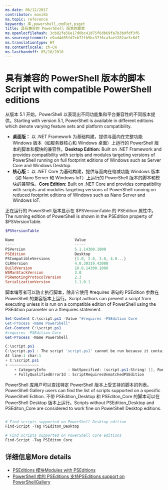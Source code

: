 ```yaml
---
ms.date: 06/12/2017
contributor: manikb
ms.topic: reference
keywords: 库,powershell,cmdlet,psget
title: 具有兼容的 PowerShell 版本的脚本
ms.openlocfilehash: 3cb82fe56e17d0bc41d75f6db69fa7b3b0fdf3f6
ms.sourcegitcommit: e9ad4d85fd7eb72fb5bc37f6ca3ae1282ae3c6d7
ms.translationtype: HT
ms.contentlocale: zh-CN
ms.lasthandoff: 05/10/2018
---
```

# <a name="script-with-compatible-powershell-editions"></a><span data-ttu-id="9f0a2-103">具有兼容的 PowerShell 版本的脚本</span><span class="sxs-lookup"><span data-stu-id="9f0a2-103">Script with compatible PowerShell editions</span></span>

<span data-ttu-id="9f0a2-104">从版本 5.1 开始，PowerShell 以表现出不同功能集和平台兼容性的不同版本提供。</span><span class="sxs-lookup"><span data-stu-id="9f0a2-104">Starting with version 5.1, PowerShell is available in different editions which denote varying feature sets and platform compatibility.</span></span>

- <span data-ttu-id="9f0a2-105">**桌面版：** 以 .NET Framework 为基础构建，提供与面向在完整功能 Windows 版本（如服务器核心和 Windows 桌面）上运行的 PowerShell 版本的脚本和模块的兼容性。</span><span class="sxs-lookup"><span data-stu-id="9f0a2-105">**Desktop Edition:** Built on .NET Framework and provides compatibility with scripts and modules targeting versions of PowerShell running on full footprint editions of Windows such as Server Core and Windows Desktop.</span></span>
- <span data-ttu-id="9f0a2-106">**核心版：** 以 .NET Core 为基础构建，提供与面向在缩减功能 Windows 版本（如 Nano Server 和 Windows IoT）上运行的 PowerShell 版本的脚本和模块的兼容性。</span><span class="sxs-lookup"><span data-stu-id="9f0a2-106">**Core Edition:** Built on .NET Core and provides compatibility with scripts and modules targeting versions of PowerShell running on reduced footprint editions of Windows such as Nano Server and Windows IoT.</span></span>

<span data-ttu-id="9f0a2-107">正在运行的 PowerShell 版本显示在 $PSVersionTable.的 PSEdition 属性中。</span><span class="sxs-lookup"><span data-stu-id="9f0a2-107">The running edition of PowerShell is shown in the PSEdition property of $PSVersionTable.</span></span>

```powershell
$PSVersionTable

Name                           Value
----                           -----
PSVersion                      5.1.14300.1000
PSEdition                      Desktop
PSCompatibleVersions           {1.0, 2.0, 3.0, 4.0...}
CLRVersion                     4.0.30319.42000
BuildVersion                   10.0.14300.1000
WSManStackVersion              3.0
PSRemotingProtocolVersion      2.3
SerializationVersion           1.1.0.1
```

<span data-ttu-id="9f0a2-108">脚本编写者可以防止执行脚本，除非它使用 #requires 语句的 PSEdition 参数在 PowerShell 的兼容版本上运行。</span><span class="sxs-lookup"><span data-stu-id="9f0a2-108">Script authors can prevent a script from executing unless it is run on a compatible edition of PowerShell using the PSEdition parameter on a #requires statement.</span></span>

```powershell
Set-Content C:\script.ps1 -Value "#requires -PSEdition Core
Get-Process -Name PowerShell"
Get-Content C:\script.ps1
#requires -PSEdition Core
Get-Process -Name PowerShell

C:\script.ps1
C:\script.ps1 : The script 'script.ps1' cannot be run because it contained a "#requires" statement for PowerShell Core edition. The edition of PowerShell that is required by the script does not match the currently running PowerShell Desktop edition.
At line:1 char:1
+ C:\script.ps1
+ ~~~~~~~~~~~~~
    + CategoryInfo          : NotSpecified: (script.ps1:String) [], RuntimeException
    + FullyQualifiedErrorId : ScriptRequiresUnmatchedPSEdition
```

<span data-ttu-id="9f0a2-109">PowerShell 库用户可以查找特定 PowerShell 版本上受支持的脚本的列表。</span><span class="sxs-lookup"><span data-stu-id="9f0a2-109">PowerShell Gallery users can find the list of scripts supported on a specific PowerShell Edition.</span></span>
<span data-ttu-id="9f0a2-110">不带 PSEdition_Desktop 和 PSEditon_Core 的脚本可以在 PowerShell Desktop 版本上运行。</span><span class="sxs-lookup"><span data-stu-id="9f0a2-110">Scripts without PSEdition_Desktop and PSEditon_Core are considered to work fine on PowerShell Desktop editions.</span></span>

```powershell

# Find scripts supported on PowerShell Desktop edition
Find-Script -Tag PSEditon_Desktop

# Find scripts supported on PowerShell Core editions
Find-Script -Tag PSEditon_Core

```

## <a name="more-details"></a><span data-ttu-id="9f0a2-111">详细信息</span><span class="sxs-lookup"><span data-stu-id="9f0a2-111">More details</span></span>

- [<span data-ttu-id="9f0a2-112">PSEditions 模块</span><span class="sxs-lookup"><span data-stu-id="9f0a2-112">Modules with PSEditions</span></span>](module-psedition-support.md)
- [<span data-ttu-id="9f0a2-113">PowerShell 库的 PSEditions 支持</span><span class="sxs-lookup"><span data-stu-id="9f0a2-113">PSEditions support on PowerShellGallery</span></span>](../how-to/finding-items/searching-by-psedition.md)